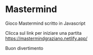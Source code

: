 # Mastermind
Gioco Mastermind scritto in Javascript

Clicca sul link per iniziare una partita
https://mastermindgraziano.netlify.app/

Buon divertimento
